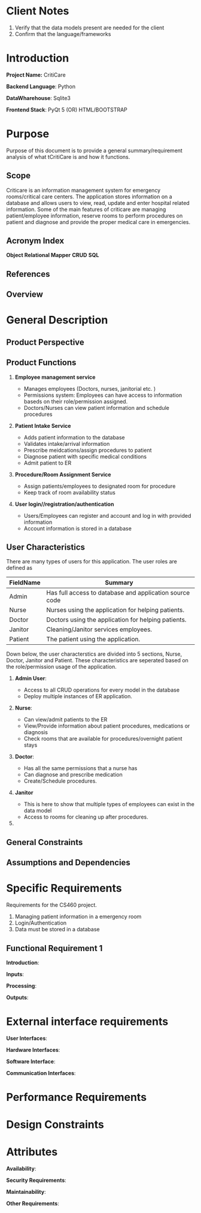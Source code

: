 # Client Notes

1. Verify that the data models present are needed for the client
2. Confirm that the language/frameworks

# Introduction

**Project Name:** CritiCare

**Backend Language**: Python

**DataWharehouse**: Sqlite3

**Frontend Stack**: PyQt 5 (OR) HTML/BOOTSTRAP

# Purpose
Purpose of this document is to provide a general summary/requirement analysis of what tCritiCare is and how it functions. 

## Scope

Criticare is an information management system for emergency rooms/critical care centers. The application stores information on a database and allows users to view, read, update and enter hospital related information. Some of the main features of criticare are managing patient/employee information, reserve rooms to perform procedures on patient and diagnose and provide the proper medical care in emergencies. 




## Acronym Index

**Object Relational Mapper**
**CRUD**
**SQL**


## References



## Overview



# General Description



## Product Perspective




## Product Functions


1. **Employee management service**
	* Manages employees (Doctors, nurses, janitorial etc. )
	* Permissions system: Employees can have access to information baseds on their role/permission assigned. 
	* Doctors/Nurses can view patient information and schedule procedures

2. **Patient Intake Service**
	* Adds patient information to the database
	* Validates intake/arrival information
	* Prescribe meidcations/assign procedures to patient
	* Diagnose patient with specific medical conditions
	* Admit patient to ER

3. **Procedure/Room Assignment Service**
	* Assign patients/employees to designated room for procedure
	* Keep track of room availability status

4. **User login//registration/authentication**
	* Users/Employees can register and account and log in with provided information
	* Account information is stored in a database


## User Characteristics

There are many types of users for this application. The user roles are defined as

| FieldName | Summary                                                 |
|-----------|---------------------------------------------------------|
| Admin     | Has full access to database and application source code |
| Nurse     | Nurses using the application for helping patients.      |
| Doctor    | Doctors using the application for helping patients.     |
| Janitor   | Cleaning/Janitor services employees.                    |
| Patient   | The patient using the application.                      |


Down below, the user characterstics are divided into 5 sections, Nurse, Doctor, Janitor and Patient. These characteristics are seperated based on the role/permission usage of the application. 

1. **Admin User**:
	* Access to all CRUD operations for every model in the database
	* Deploy multiple instances of ER application. 

2. **Nurse**:
	* Can view/admit patients to the ER
	* View/Provide information about patient procedures, medications or diagnosis
	* Check rooms that are available for procedures/overnight patient stays

3. **Doctor**: 	
	* Has all the same permissions that a nurse has
	* Can diagnose and prescribe medication
	* Create/Schedule procedures. 

4. **Janitor**
	* This is here to show that multiple types of employees can exist in the data model
	* Access to rooms for cleaning up after procedures. 
5. 



## General Constraints






## Assumptions and Dependencies




# Specific Requirements
Requirements for the CS460 project. 

1. Managing patient information in a emergency room
2. Login/Authentication
3. Data must be stored in a database


## Functional Requirement 1

**Introduction**: 

**Inputs**: 

**Processing**:


**Outputs**: 


# External interface requirements

**User Interfaces**: 

**Hardware Interfaces**: 

**Software Interface**: 

**Communication Interfaces**: 


# Performance Requirements


# Design Constraints




# Attributes


**Availability**: 

**Security Requirements**: 

**Maintainability**: 

**Other Requirements**: 


